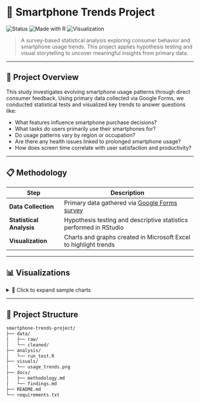 # 📱 Smartphone Trends Project

![Status](https://img.shields.io/badge/status-Completed-brightgreen)
![Made with R](https://img.shields.io/badge/made%20with-R-blue)
![Visualization](https://img.shields.io/badge/visualized%20in-Excel-orange)

> A survey-based statistical analysis exploring consumer behavior and smartphone usage trends. This project applies hypothesis testing and visual storytelling to uncover meaningful insights from primary data.

---

## 🧠 Project Overview

This study investigates evolving smartphone usage patterns through direct consumer feedback. Using primary data collected via Google Forms, we conducted statistical tests and visualized key trends to answer questions like:

- What features influence smartphone purchase decisions?
- What tasks do users primarily use their smartphones for?
- Do usage patterns vary by region or occupation?
- Are there any health issues linked to prolonged smartphone usage?
- How does screen time correlate with user satisfaction and productivity?

---

## 📋 Methodology

| Step | Description |
|------|-------------|
| **Data Collection** | Primary data gathered via [Google Forms survey](https://forms.gle/82FkHuSPx5FbxMEY9) |
| **Statistical Analysis** | Hypothesis testing and descriptive statistics performed in RStudio |
| **Visualization** | Charts and graphs created in Microsoft Excel to highlight trends |

---

## 📊 Visualizations

<details>
  <summary>📸 Click to expand sample charts</summary>

*Bar chart of feature preferences*  
*Pie chart of brand distribution*  
*Box plot comparing usage hours across age groups*

</details>

---

## 📁 Project Structure

```bash
smartphone-trends-project/
├── data/                
│   ├── raw/              
│   └── cleaned/           
├── analysis/              
│   └── run_test.R  
├── visuals/               
│   └── usage_trends.png   
├── docs/                 
│   ├── methodology.md 
│   └── findings.md      
├── README.md           
└── requirements.txt     


